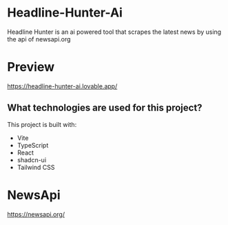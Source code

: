 # Headline-Hunter-Ai
Headline Hunter is an ai powered tool that scrapes the latest news by using the api of newsapi.org

# Preview 
https://headline-hunter-ai.lovable.app/

## What technologies are used for this project?

This project is built with:

- Vite
- TypeScript
- React
- shadcn-ui
- Tailwind CSS

# NewsApi
https://newsapi.org/
